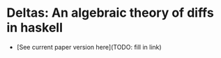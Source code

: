 # Deltas: An algebraic theory of diffs in haskell
- [See current paper version here](TODO: fill in link)
